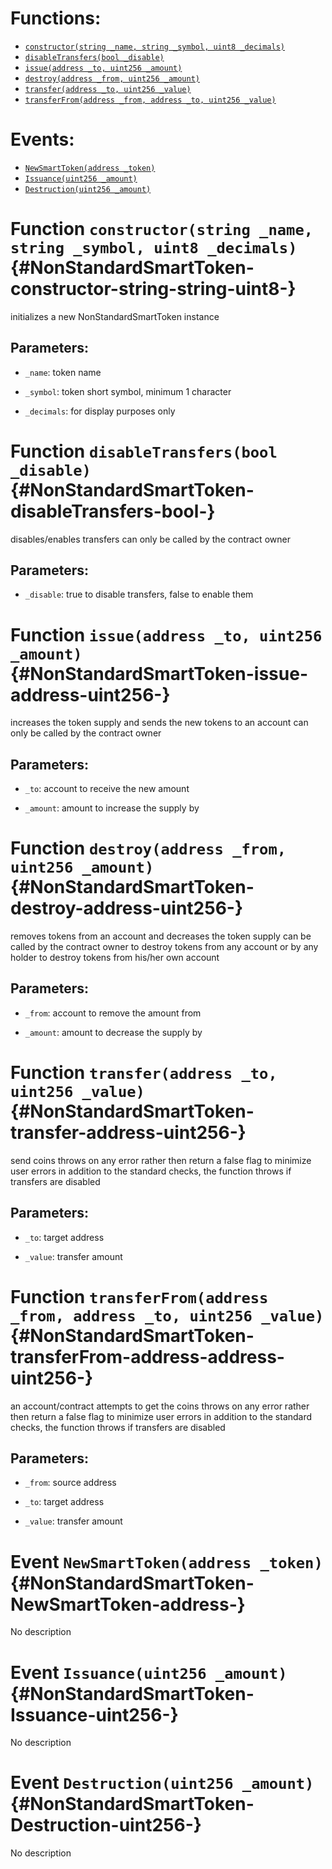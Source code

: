 

# Functions:
- [`constructor(string _name, string _symbol, uint8 _decimals)`](#NonStandardSmartToken-constructor-string-string-uint8-)
- [`disableTransfers(bool _disable)`](#NonStandardSmartToken-disableTransfers-bool-)
- [`issue(address _to, uint256 _amount)`](#NonStandardSmartToken-issue-address-uint256-)
- [`destroy(address _from, uint256 _amount)`](#NonStandardSmartToken-destroy-address-uint256-)
- [`transfer(address _to, uint256 _value)`](#NonStandardSmartToken-transfer-address-uint256-)
- [`transferFrom(address _from, address _to, uint256 _value)`](#NonStandardSmartToken-transferFrom-address-address-uint256-)

# Events:
- [`NewSmartToken(address _token)`](#NonStandardSmartToken-NewSmartToken-address-)
- [`Issuance(uint256 _amount)`](#NonStandardSmartToken-Issuance-uint256-)
- [`Destruction(uint256 _amount)`](#NonStandardSmartToken-Destruction-uint256-)

# Function `constructor(string _name, string _symbol, uint8 _decimals)` {#NonStandardSmartToken-constructor-string-string-uint8-}
initializes a new NonStandardSmartToken instance

## Parameters:
- `_name`:       token name

- `_symbol`:     token short symbol, minimum 1 character

- `_decimals`:   for display purposes only
# Function `disableTransfers(bool _disable)` {#NonStandardSmartToken-disableTransfers-bool-}
disables/enables transfers
can only be called by the contract owner

## Parameters:
- `_disable`:    true to disable transfers, false to enable them
# Function `issue(address _to, uint256 _amount)` {#NonStandardSmartToken-issue-address-uint256-}
increases the token supply and sends the new tokens to an account
can only be called by the contract owner

## Parameters:
- `_to`:         account to receive the new amount

- `_amount`:     amount to increase the supply by
# Function `destroy(address _from, uint256 _amount)` {#NonStandardSmartToken-destroy-address-uint256-}
removes tokens from an account and decreases the token supply
can be called by the contract owner to destroy tokens from any account or by any holder to destroy tokens from his/her own account

## Parameters:
- `_from`:       account to remove the amount from

- `_amount`:     amount to decrease the supply by
# Function `transfer(address _to, uint256 _value)` {#NonStandardSmartToken-transfer-address-uint256-}
send coins
throws on any error rather then return a false flag to minimize user errors
in addition to the standard checks, the function throws if transfers are disabled

## Parameters:
- `_to`:      target address

- `_value`:   transfer amount
# Function `transferFrom(address _from, address _to, uint256 _value)` {#NonStandardSmartToken-transferFrom-address-address-uint256-}
an account/contract attempts to get the coins
throws on any error rather then return a false flag to minimize user errors
in addition to the standard checks, the function throws if transfers are disabled

## Parameters:
- `_from`:    source address

- `_to`:      target address

- `_value`:   transfer amount

# Event `NewSmartToken(address _token)` {#NonStandardSmartToken-NewSmartToken-address-}
No description
# Event `Issuance(uint256 _amount)` {#NonStandardSmartToken-Issuance-uint256-}
No description
# Event `Destruction(uint256 _amount)` {#NonStandardSmartToken-Destruction-uint256-}
No description
